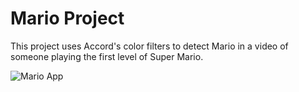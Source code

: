 # Mario Project

This project uses Accord's color filters to detect Mario in a video of someone playing the first level of Super Mario.

![Mario App](mario_app.png)
